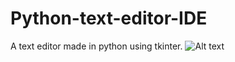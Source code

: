 # Python-text-editor-IDE
A text editor made in python using tkinter. 
![Alt text](relative/path/to/img.jpg?raw=true "Title")
